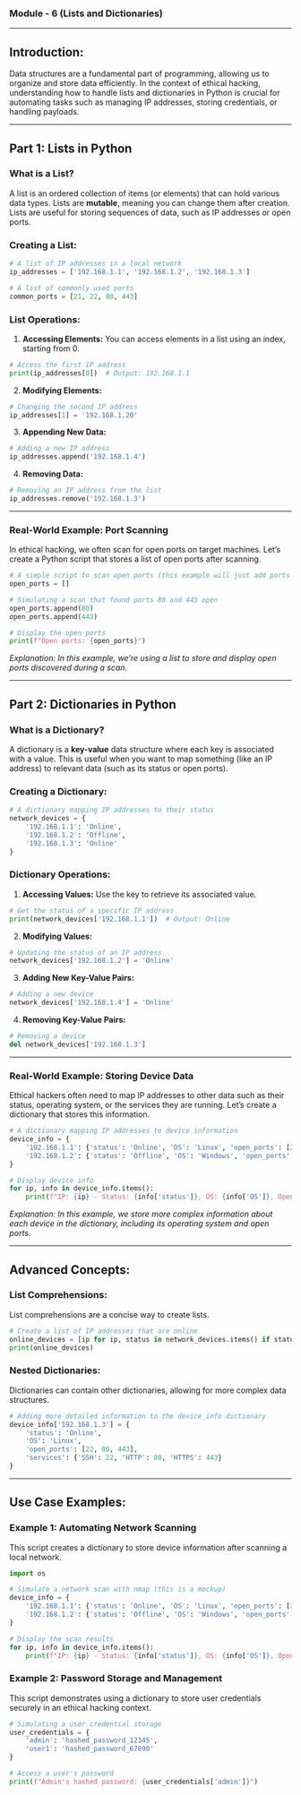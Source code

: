 ### Module - 6 (Lists and Dictionaries)

---

## **Introduction:**

Data structures are a fundamental part of programming, allowing us to organize and store data efficiently. In the context of ethical hacking, understanding how to handle lists and dictionaries in Python is crucial for automating tasks such as managing IP addresses, storing credentials, or handling payloads.

---

## **Part 1: Lists in Python**

### **What is a List?**

A list is an ordered collection of items (or elements) that can hold various data types. Lists are **mutable**, meaning you can change them after creation. Lists are useful for storing sequences of data, such as IP addresses or open ports.

### **Creating a List:**

```python
# A list of IP addresses in a local network
ip_addresses = ['192.168.1.1', '192.168.1.2', '192.168.1.3']

# A list of commonly used ports
common_ports = [21, 22, 80, 443]
```

### **List Operations:**

1. **Accessing Elements:**
   You can access elements in a list using an index, starting from 0.

```python
# Access the first IP address
print(ip_addresses[0])  # Output: 192.168.1.1
```

2. **Modifying Elements:**

```python
# Changing the second IP address
ip_addresses[1] = '192.168.1.20'
```

3. **Appending New Data:**

```python
# Adding a new IP address
ip_addresses.append('192.168.1.4')
```

4. **Removing Data:**

```python
# Removing an IP address from the list
ip_addresses.remove('192.168.1.3')
```

---

### **Real-World Example: Port Scanning**

In ethical hacking, we often scan for open ports on target machines. Let’s create a Python script that stores a list of open ports after scanning.

```python
# A simple script to scan open ports (this example will just add ports to a list)
open_ports = []

# Simulating a scan that found ports 80 and 443 open
open_ports.append(80)
open_ports.append(443)

# Display the open ports
print(f"Open ports: {open_ports}")
```

*Explanation: In this example, we’re using a list to store and display open ports discovered during a scan.*

---

## **Part 2: Dictionaries in Python**

### **What is a Dictionary?**

A dictionary is a **key-value** data structure where each key is associated with a value. This is useful when you want to map something (like an IP address) to relevant data (such as its status or open ports).

### **Creating a Dictionary:**

```python
# A dictionary mapping IP addresses to their status
network_devices = {
    '192.168.1.1': 'Online',
    '192.168.1.2': 'Offline',
    '192.168.1.3': 'Online'
}
```

### **Dictionary Operations:**

1. **Accessing Values:**
   Use the key to retrieve its associated value.

```python
# Get the status of a specific IP address
print(network_devices['192.168.1.1'])  # Output: Online
```

2. **Modifying Values:**

```python
# Updating the status of an IP address
network_devices['192.168.1.2'] = 'Online'
```

3. **Adding New Key-Value Pairs:**

```python
# Adding a new device
network_devices['192.168.1.4'] = 'Online'
```

4. **Removing Key-Value Pairs:**

```python
# Removing a device
del network_devices['192.168.1.3']
```

---

### **Real-World Example: Storing Device Data**

Ethical hackers often need to map IP addresses to other data such as their status, operating system, or the services they are running. Let’s create a dictionary that stores this information.

```python
# A dictionary mapping IP addresses to device information
device_info = {
    '192.168.1.1': {'status': 'Online', 'OS': 'Linux', 'open_ports': [22, 80]},
    '192.168.1.2': {'status': 'Offline', 'OS': 'Windows', 'open_ports': []}
}

# Display device info
for ip, info in device_info.items():
    print(f"IP: {ip} - Status: {info['status']}, OS: {info['OS']}, Open Ports: {info['open_ports']}")
```

*Explanation: In this example, we store more complex information about each device in the dictionary, including its operating system and open ports.*

---

## **Advanced Concepts:**

### **List Comprehensions:**
List comprehensions are a concise way to create lists.

```python
# Create a list of IP addresses that are online
online_devices = [ip for ip, status in network_devices.items() if status == 'Online']
print(online_devices)
```

### **Nested Dictionaries:**
Dictionaries can contain other dictionaries, allowing for more complex data structures.

```python
# Adding more detailed information to the device_info dictionary
device_info['192.168.1.3'] = {
    'status': 'Online',
    'OS': 'Linux',
    'open_ports': [22, 80, 443],
    'services': {'SSH': 22, 'HTTP': 80, 'HTTPS': 443}
}
```

---

## **Use Case Examples:**

### **Example 1: Automating Network Scanning**

This script creates a dictionary to store device information after scanning a local network.

```python
import os

# Simulate a network scan with nmap (this is a mockup)
device_info = {
    '192.168.1.1': {'status': 'Online', 'OS': 'Linux', 'open_ports': [22, 80]},
    '192.168.1.2': {'status': 'Offline', 'OS': 'Windows', 'open_ports': []},
}

# Display the scan results
for ip, info in device_info.items():
    print(f"IP: {ip} - Status: {info['status']}, OS: {info['OS']}, Open Ports: {info['open_ports']}")
```

### **Example 2: Password Storage and Management**

This script demonstrates using a dictionary to store user credentials securely in an ethical hacking context.

```python
# Simulating a user credential storage
user_credentials = {
    'admin': 'hashed_password_12345',
    'user1': 'hashed_password_67890'
}

# Access a user's password
print(f"Admin's hashed password: {user_credentials['admin']}")
```
